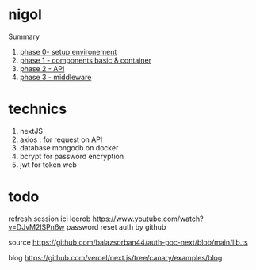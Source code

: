 # nigol

Summary 

1. [phase 0- setup environement ](doc/phase-0.md)
1. [phase 1 - components basic & container](doc/phase-1.md)
1. [phase 2 - API ](doc/phase-2.md)
1. [phase 3 - middleware ](doc/phase-3.md)

# technics

1. nextJS
1. axios : for request on API
1. database mongodb on docker
1. bcrypt for password encryption
1. jwt for  token web

# todo

refresh session   ici leerob  https://www.youtube.com/watch?v=DJvM2lSPn6w
password reset 
auth by github


source 
https://github.com/balazsorban44/auth-poc-next/blob/main/lib.ts

blog https://github.com/vercel/next.js/tree/canary/examples/blog